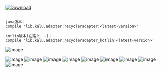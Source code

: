 [ ![Download](https://api.bintray.com/packages/zhanghang/maven/recycleradapter/images/download.svg) ](https://bintray.com/zhanghang/maven/recycleradapter/_latestVersion)

```

java版本：
compile 'lib.kalu.adapter:recycleradapter:<latest-version>'

kotlin版本(在路上...)：
compile 'lib.kalu.adapter:recycleradapter_kotlin:<latest-version>'
```

![image](https://github.com/153437803/RecyclerAdapter/blob/master/20171205045053.png ) 

![image](https://github.com/153437803/RecyclerAdapter/blob/master/Screenrecorder-2017-12-05-11.gif )
![image](https://github.com/153437803/RecyclerAdapter/blob/master/Screenrecorder-2017-12-05-09.gif )
![image](https://github.com/153437803/RecyclerAdapter/blob/master/Screenrecorder-2017-12-05-08.gif )
![image](https://github.com/153437803/RecyclerAdapter/blob/master/Screenrecorder-2017-12-05-06.gif )
![image](https://github.com/153437803/RecyclerAdapter/blob/master/Screenrecorder-2017-12-05-04.gif )
![image](https://github.com/153437803/RecyclerAdapter/blob/master/Screenrecorder-2017-12-05-05.gif )
![image](https://github.com/153437803/RecyclerAdapter/blob/master/Screenrecorder-2017-12-05-07.gif )
![image](https://github.com/153437803/RecyclerAdapter/blob/master/Screenrecorder-2017-12-05-03.gif )
![image](https://github.com/153437803/RecyclerAdapter/blob/master/Screenrecorder-2017-12-05-01.gif )
